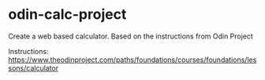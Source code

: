 # odin-calc-project
Create a web based calculator. Based on the instructions from Odin Project

Instructions: https://www.theodinproject.com/paths/foundations/courses/foundations/lessons/calculator

